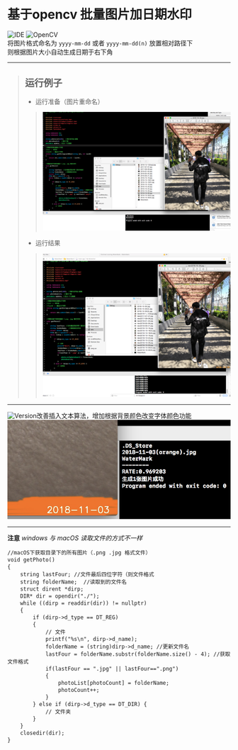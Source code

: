 # 基于opencv 批量图片加日期水印
![IDE](https://img.shields.io/badge/IDE-Xcode9.4.1-blue.svg)
![OpenCV](https://img.shields.io/badge/OpenCV-V3.4.3-lightgrey.svg)
<br/>
将图片格式命名为 `yyyy-mm-dd` 或者 `yyyy-mm-dd(n)` 放置相对路径下 <br/>
则根据图片大小自动生成日期于右下角<br/>
***
> ## 运行例子
> * 运行准备（图片重命名）
>  >![操作前](https://github.com/122537067/WaterMakrForOpenCV/blob/master/image/before.png)
> * 运行结果
>  >![操作后](https://github.com/122537067/WaterMakrForOpenCV/blob/master/image/after.png)


***
![Version](https://img.shields.io/badge/version-v1.1-green.svg)改善插入文本算法，增加根据背景颜色改变字体颜色功能<br/>
![v1-1Upadate](https://github.com/122537067/WaterMakrForOpenCV/blob/master/image/v1_1Update.png)
***
**注意** *windows 与 macOS 读取文件的方式不一样*
```
//macOS下获取目录下的所有图片（.png .jpg 格式文件）
void getPhoto()
{
    string lastFour; //文件最后四位字符（则文件格式
    string folderName;  //读取到的文件名
    struct dirent *dirp;
    DIR* dir = opendir("./");
    while ((dirp = readdir(dir)) != nullptr)
    {
        if (dirp->d_type == DT_REG)
        {
            // 文件
            printf("%s\n", dirp->d_name);
            folderName = (string)dirp->d_name; //更新文件名
            lastFour = folderName.substr(folderName.size() - 4); //获取文件格式
            if(lastFour == ".jpg" || lastFour==".png")
            {
                photoList[photoCount] = folderName;
                photoCount++;
            }
        } else if (dirp->d_type == DT_DIR) {
            // 文件夹
        }
    }
    closedir(dir);
}
```

